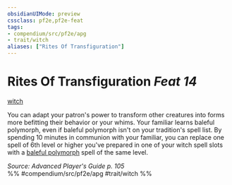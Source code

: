 ```yaml
---
obsidianUIMode: preview
cssclass: pf2e,pf2e-feat
tags:
- compendium/src/pf2e/apg
- trait/witch
aliases: ["Rites Of Transfiguration"]
---
```

# Rites Of Transfiguration  *Feat 14*  
[witch](../../rules/traits/witch-apg.md)  


You can adapt your patron's power to transform other creatures into forms more befitting their behavior or your whims. Your familiar learns baleful polymorph, even if baleful polymorph isn't on your tradition's spell list. By spending 10 minutes in communion with your familiar, you can replace one spell of 6th level or higher you've prepared in one of your witch spell slots with a [baleful polymorph](../spells/baleful-polymorph.md) spell of the same level.

*Source: Advanced Player's Guide p. 105*  
%% #compendium/src/pf2e/apg #trait/witch %%